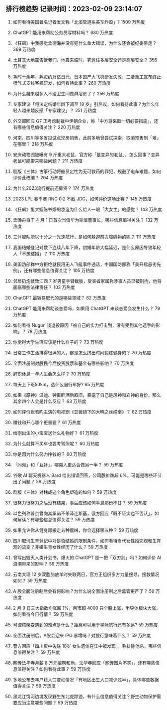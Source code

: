 
## 排行榜趋势 记录时间：2023-02-09 23:14:07
  
  1. 如何看待美国著名记者发文称「北溪管道系美军炸毁」? 1509 万热度
    
  2. ChatGPT 能用来帮助公务员写材料吗？ 680 万热度
    
  3. 《狂飙》中我感觉孟德海并没有犯什么重大错误，为什么还会被纪委带走？ 369 万热度
    
  4. 土耳其大地震告诉我们，地震来临时，究竟住多层安全还是高层安全？ 356 万热度
    
  5. 耗时十余年，耗资约万亿日元，日本国产大飞机研发失败，三菱重工宣布终止喷气式支线客机研发，如何看待此事？ 260 万热度
    
  6. 为什么越来越多人不给卫生间做淋浴房了？ 256 万热度
    
  7. 专家建议「将法定结婚年龄下调至 18 岁」引热议，如何看待此事？为什么年轻人越来越反感「专家建议」？ 251 万热度
    
  8. 外交部回应 G7 正考虑制裁中伊朝企业，称「中方将采取一切必要措施」，还有哪些信息值得关注？ 220 万热度
    
  9. 河南、四川等多省拟试点现房销售，此前多地曾尝试探索，取消预售制「难」在哪里？ 218 万热度
    
  10. 安庆动物园被曝有 9 斤重大老鼠，官方称「是变异的老鼠」，怎么回事？变异老鼠可能带来哪些问题？ 211 万热度
    
  11. 剧版《三体》古筝行动将船员定性为无可救药的罪犯，规避了电车难题，如何评价此改编？ 204 万热度
    
  12. 为什么2023流行提前还房贷？ 174 万热度
    
  13. 2023 LPL 春季赛 RNG 0:2 不敌 JDG，如何评价这场比赛？ 145 万热度
    
  14. 《狂飙》里大嫂陈书婷的妆造为什么给人一眼「大女主」的感觉？ 143 万热度
    
  15. 孟晚舟将于 4 月 1 日首次当值华为轮值董事长，哪些信息值得关注？ 132 万热度
    
  16. 三体舰队能以十分之一光速航行，是如何躲避前方障碍物的呢？ 111 万热度
    
  17. 我国结婚登记对数下连续八年下降，初婚年龄大幅延迟，是什么原因导致年轻人「不想结婚」？ 110 万热度
    
  18. 美国防部称中方拒绝就民用无人飞艇事件通话，中国国防部称「美开启恶劣先例」，还有哪些信息值得关注？ 105 万热度
    
  19. 邻居扔炮仗致江西 7 岁男童手臂截肢，受害者家属称涉事人员已被刑拘，他将面临哪些法律责任？ 103 万热度
    
  20. ChatGPT 最容易取代的是哪些领域？ 82 万热度
    
  21. ChatGPT 能用来帮助谈恋爱吗，如果用 ChatGPT 来谈恋爱会发生什么？ 79 万热度
    
  22. 如何看待 Nuguri 谈退役原因「被自己的实力打击到，没有受到其他选手的影响」？ 78 万热度
    
  23. 你觉得大学生活应该是什么样子的？ 73 万热度
    
  24. 日常工作生活排得很满的人，都是怎么挤出时间锻炼健身的？ 70 万热度
    
  25. 全面注册制对股民今后投资股票和基金有哪些影响？ 70 万热度
    
  26. 辞职休息一年人生会怎么样？ 70 万热度
    
  27. 每天上下班50km，选什么自行车好? 65 万热度
    
  28. 如果《原神》温迪、钟离醉酒后叙旧，暴露了自己是风神和岩神的身份，那么其余四个人会是什么反应？ 63 万热度
    
  29. 如何评价张若昀主演的电视剧《显微镜下的大明之丝绢案》？ 62 万热度
    
  30. 赚钱和开心哪个更重要？ 61 万热度
    
  31. 给刚出生的小宝宝送什么礼物好？ 61 万热度
    
  32. 为什么就算不买车也要考驾照呢？ 60 万热度
    
  33. 你是因为什么努力挣钱的？ 60 万热度
    
  34. 「同频」和「互补」，哪类人更适合做另一半？ 59 万热度
    
  35. 谷歌 AI 聊天机器人 Bard 给出错误回答，公司股价跌超 6%，可能是哪些环节出了问题？ 59 万热度
    
  36. 剧版《三体》对魏成这个角色塑造的如何？ 59 万热度
    
  37. 很努力很努力之后没有结果，事后应该如何平息那份不甘？ 59 万热度
    
  38. 以色列称普京曾向其承诺不杀泽连斯基，俄方回应「既不证实也不否认」，如何解读？有哪些信息值得关注？ 59 万热度
    
  39. 如果允许你从健身房搬走五种器械，你会选择哪五种？ 59 万热度
    
  40. 四川取消生育登记中对是否结婚的限制条件，如何看待当代女性婚恋观和生育观的流变？非婚生育女性经历了什么？ 59 万热度
    
  41. 曾写出毁灭人类计划书，爆火的 ChatGPT 是一把「双刃剑」吗？如何评价 AI 浪潮带来的影响？ 59 万热度
    
  42. 云南大理 12 岁双胞胎放羊时失联两日，官方正组织多方力量搜寻，搜救情况如何？ 59 万热度
    
  43. A 股全面注册制后会有何影响？为什么说全面注册制之后监管更严了？ 59 万热度
    
  44. 2 月 9 日三大指数均涨超 1%，两市超 4000 只个股上涨，半导体板块大涨，如何看待今日行情？ 59 万热度
    
  45. 可控核聚变遇到的难点是什么？距离可以用于星际航行还有多远? 59 万热度
    
  46. 全面注册制后，A股会迎来 IPO 暴增吗？对投行意味着什么？ 59 万热度
    
  47. 警方回应「四川资中失联 18岁 女生遗体在江中被发现」，称排除他杀，哪些信息值得关注？ 59 万热度
    
  48. 网传法华寺月薪 8 万元招聘和尚，法华寺回应「网传图片不实」，还有哪些信息值得关注？如何看待此事？ 59 万热度
    
  49. 多地公布去年户籍人口变动情况「有地区出生人口减少过半」，具体哪些数据值得关注？ 59 万热度
    
  50. 黑龙江饶河边境发现野生东北虎踪迹，有什么信息值得关注？野生动物保护需要应当注意哪些问题？ 59 万热度
    